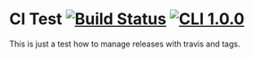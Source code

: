 # CI Test [![Build Status][travis-image]][travis-url] [![CLI 1.0.0][cli-ver-img]][cli-dl-url]

This is just a test how to manage releases with travis and tags.

[travis-image]: https://travis-ci.com/rekire/ci-test.svg?branch=master
[travis-url]: https://travis-ci.com/rekire/ci-test
[cli-ver-img]: https://img.shields.io/badge/cli-1.0.0-blue "Latest CLI version is 1.0.0"
[cli-dl-url]: https://www.example.com